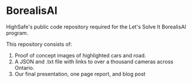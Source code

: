 # BorealisAI
HighSafe's public code repository required for the Let's Solve It BorealisAI program.

This repository consists of:

  1. Proof of concept images of highlighted cars and road.
  2. A JSON and .txt file with links to over a thousand cameras across Ontario.
  3. Our final presentation, one page report, and blog post

